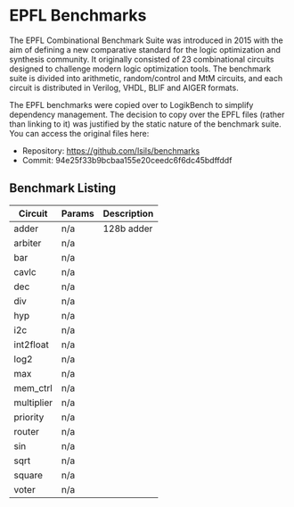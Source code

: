 # EPFL Benchmarks

The EPFL Combinational Benchmark Suite was introduced in 2015 with the aim of defining a new comparative standard for the logic optimization and synthesis community. It originally consisted of 23 combinational circuits designed to challenge modern logic optimization tools. The benchmark suite is divided into arithmetic, random/control and MtM circuits, and each circuit is distributed in Verilog, VHDL, BLIF and AIGER formats.

The EPFL benchmarks were copied over to LogikBench to simplify dependency management. The decision to copy over the EPFL files (rather than linking to it) was justified by the static nature of the benchmark suite. You can access the original files here:

* Repository: https://github.com/lsils/benchmarks
* Commit:  94e25f33b9bcbaa155e20ceedc6f6dc45bdffddf

## Benchmark Listing

| Circuit       | Params | Description             |
|---------------|--------|-------------------------|
| adder         | n/a    | 128b adder
| arbiter       | n/a    |
| bar           | n/a    |
| cavlc         | n/a    |
| dec           | n/a    |
| div           | n/a    |
| hyp           | n/a    |
| i2c           | n/a    |
| int2float     | n/a    |
| log2          | n/a    |
| max           | n/a    |
| mem_ctrl      | n/a    |
| multiplier    | n/a    |
| priority      | n/a    |
| router        | n/a    |
| sin           | n/a    |
| sqrt          | n/a    |
| square        | n/a    |
| voter         | n/a    |
